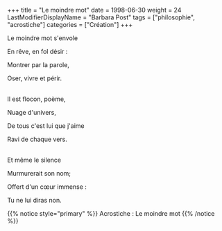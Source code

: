 +++
title = "Le moindre mot"
date = 1998-06-30
weight = 24
LastModifierDisplayName = "Barbara Post"
tags = ["philosophie", "acrostiche"]
categories = ["Création"]
+++

Le moindre mot s'envole

En rêve, en fol désir :

Montrer par la parole,

Oser, vivre et périr.

 \
Il est flocon, poème,

Nuage d'univers,

De tous c'est lui que j'aime

Ravi de chaque vers.

 \
Et même le silence

Murmurerait son nom;

Offert d'un cœur immense :

Tu ne lui diras non.

{{% notice style="primary" %}}
Acrostiche : Le moindre mot
{{% /notice %}}
